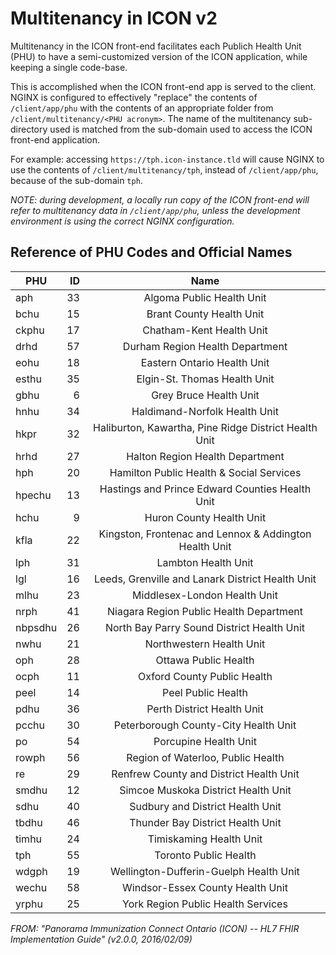 Multitenancy in ICON v2
=======================

Multitenancy in the ICON front-end facilitates each Publich Health Unit (PHU) to have a semi-customized version of the ICON application, while keeping a single code-base.

This is accomplished when the ICON front-end app is served to the client. NGINX is configured to effectively "replace" the contents of ```/client/app/phu``` with the contents of an appropriate folder from ```/client/multitenancy/<PHU acronym>```. The name of the multitenancy sub-directory used is matched from the sub-domain used to access the ICON front-end application.

For example: accessing ```https://tph.icon-instance.tld``` will cause NGINX to use the contents of ```/client/multitenancy/tph```, instead of ```/client/app/phu```, because of the sub-domain ```tph```.

*NOTE: during development, a locally run copy of the ICON front-end will refer to multitenancy data in ```/client/app/phu```, unless the development environment is using the correct NGINX configuration.*


Reference of PHU Codes and Official Names
-----------------------------------------

| PHU     | ID    | Name                      |
|---------|------:|:-------------------------:|
| aph     | 33    | Algoma Public Health Unit |
| bchu    | 15    | Brant County Health Unit |
| ckphu   | 17    | Chatham-Kent Health Unit |
| drhd    | 57    | Durham Region Health Department |
| eohu    | 18    | Eastern Ontario Health Unit |
| esthu   | 35    | Elgin-St. Thomas Health Unit |
| gbhu    |  6    | Grey Bruce Health Unit |
| hnhu    | 34    | Haldimand-Norfolk Health Unit |
| hkpr    | 32    | Haliburton, Kawartha, Pine Ridge District Health Unit |
| hrhd    | 27    | Halton Region Health Department |
| hph     | 20    | Hamilton Public Health & Social Services |
| hpechu  | 13    | Hastings and Prince Edward Counties Health Unit |
| hchu    |  9    | Huron County Health Unit |
| kfla    | 22    | Kingston, Frontenac and Lennox & Addington Health Unit |
| lph     | 31    | Lambton Health Unit |
| lgl     | 16    | Leeds, Grenville and Lanark District Health Unit |
| mlhu    | 23    | Middlesex-London Health Unit |
| nrph    | 41    | Niagara Region Public Health Department |
| nbpsdhu | 26    | North Bay Parry Sound District Health Unit |
| nwhu    | 21    | Northwestern Health Unit |
| oph     | 28    | Ottawa Public Health |
| ocph    | 11    | Oxford County Public Health |
| peel    | 14    | Peel Public Health |
| pdhu    | 36    | Perth District Health Unit |
| pcchu   | 30    | Peterborough County-City Health Unit |
| po      | 54    | Porcupine Health Unit |
| rowph   | 56    | Region of Waterloo, Public Health |
| re      | 29    | Renfrew County and District Health Unit |
| smdhu   | 12    | Simcoe Muskoka District Health Unit |
| sdhu    | 40    | Sudbury and District Health Unit |
| tbdhu   | 46    | Thunder Bay District Health Unit |
| timhu   | 24    | Timiskaming Health Unit |
| tph     | 55    | Toronto Public Health |
| wdgph   | 19    | Wellington-Dufferin-Guelph Health Unit |
| wechu   | 58    | Windsor-Essex County Health Unit |
| yrphu   | 25    | York Region Public Health Services |

*FROM: "Panorama Immunization Connect Ontario (ICON) -- HL7 FHIR Implementation Guide" (v2.0.0, 2016/02/09)*
